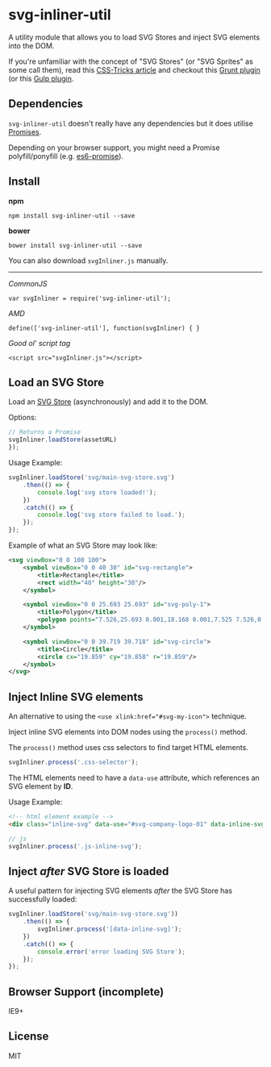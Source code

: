 

# svg-inliner-util

A utility module that allows you to load SVG Stores and inject SVG elements into the DOM.

If you're unfamiliar with the concept of "SVG Stores" (or "SVG Sprites" as some call them), read this [CSS-Tricks article](https://css-tricks.com/svg-sprites-use-better-icon-fonts/) and checkout this [Grunt plugin](https://github.com/FWeinb/grunt-svgstore/) (or this [Gulp plugin](https://github.com/w0rm/gulp-svgstore).


## Dependencies

`svg-inliner-util` doesn't really have any dependencies but it does utilise [Promises](https://developer.mozilla.org/en/docs/Web/JavaScript/Reference/Global_Objects/Promise).

Depending on your browser support, you might need a Promise polyfill/ponyfill (e.g. [es6-promise](https://github.com/stefanpenner/es6-promise)).


## Install

**npm**

    npm install svg-inliner-util --save

**bower**

    bower install svg-inliner-util --save


You can also download `svgInliner.js` manually.

***

*CommonJS*

    var svgInliner = require('svg-inliner-util');


*AMD*

    define(['svg-inliner-util'], function(svgInliner) { }


*Good ol' script tag*

    <script src="svgInliner.js"></script>



## Load an SVG Store

Load an [SVG Store](https://css-tricks.com/svg-sprites-use-better-icon-fonts/) (asynchronously) and add it to the DOM.

Options:

```js
// Returns a Promise
svgInliner.loadStore(assetURL)
});
```

Usage Example:
    
```js
svgInliner.loadStore('svg/main-svg-store.svg')
    .then(() => {
        console.log('svg store loaded!');
    })
    .catch(() => {
        console.log('svg store failed to load.');
    });
});
```

Example of what an SVG Store may look like:

```xml
<svg viewBox="0 0 100 100">
    <symbol viewBox="0 0 40 30" id="svg-rectangle">
        <title>Rectangle</title>
        <rect width="40" height="30"/>
    </symbol>

    <symbol viewBox="0 0 25.693 25.693" id="svg-poly-1">
        <title>Polygon</title>
        <polygon points="7.526,25.693 0.001,18.168 0.001,7.525 7.526,0 18.167,0 25.694,7.525 25.694,18.168 18.167,25.693"/>
    </symbol>

    <symbol viewBox="0 0 39.719 39.718" id="svg-circle">
        <title>Circle</title>
        <circle cx="19.859" cy="19.858" r="19.859"/>
    </symbol>
</svg>
```



## Inject Inline SVG elements

An alternative to using the `<use xlink:href="#svg-my-icon">` technique.

Inject inline SVG elements into DOM nodes using the `process()` method.

The `process()` method uses css selectors to find target HTML elements.

```js
svgInliner.process('.css-selector');
```

The HTML elements need to have a `data-use` attribute, which references an SVG element by **ID**.

Usage Example:

```html
<!-- html element example -->
<div class="inline-svg" data-use="#svg-company-logo-01" data-inline-svg>Company Logo</div>
```

```js
// js 
svgInliner.process('.js-inline-svg');
```


## Inject *after* SVG Store is loaded

A useful pattern for injecting SVG elements *after* the SVG Store has successfully loaded: 

```js
svgInliner.loadStore('svg/main-svg-store.svg'))
    .then(() => {
        svgInliner.process('[data-inline-svg]');
    })
    .catch(() => {
        console.error('error loading SVG Store');
    });
});
```


## Browser Support (incomplete)

IE9+


## License

MIT




